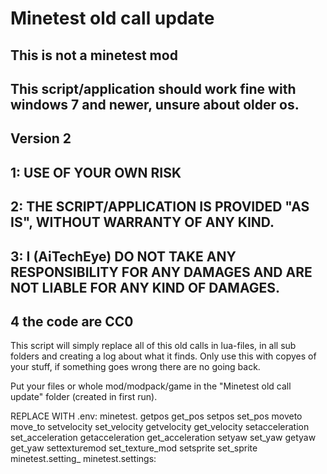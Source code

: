 # Minetest old call update
## This is not a minetest mod
## This script/application should work fine with windows 7 and newer, unsure about older os.
## Version 2


## 1: USE OF YOUR OWN RISK
## 2: THE SCRIPT/APPLICATION IS PROVIDED "AS IS", WITHOUT WARRANTY OF ANY KIND.
## 3: I (AiTechEye) DO NOT TAKE ANY RESPONSIBILITY FOR ANY DAMAGES AND ARE NOT LIABLE FOR ANY KIND OF DAMAGES.
## 4 the code are CC0


This script will simply replace all of this old calls in lua-files, in all sub folders and creating a log about what it finds.
Only use this with copyes of your stuff, if something goes wrong there are no going back.


Put your files or whole mod/modpack/game in the "Minetest old call update" folder (created in first run).


REPLACE		WITH
.env:		minetest.
getpos		get_pos
setpos		set_pos
moveto		move_to
setvelocity	set_velocity
getvelocity	get_velocity
setacceleration	set_acceleration
getacceleration	get_acceleration
setyaw		set_yaw
getyaw		get_yaw
settexturemod	set_texture_mod
setsprite		set_sprite
minetest.setting_	minetest.settings:
